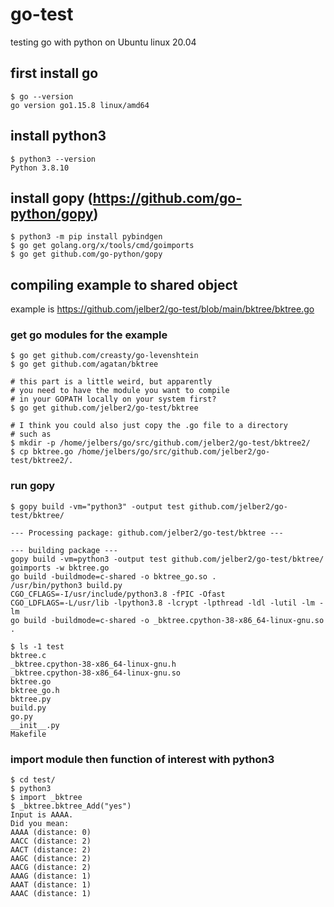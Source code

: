 # go-test

testing go with python on Ubuntu linux 20.04

## first install go

    $ go --version
    go version go1.15.8 linux/amd64

## install python3

    $ python3 --version
    Python 3.8.10

## install gopy (https://github.com/go-python/gopy)

    $ python3 -m pip install pybindgen
    $ go get golang.org/x/tools/cmd/goimports
    $ go get github.com/go-python/gopy
    
## compiling example to shared object

example is https://github.com/jelber2/go-test/blob/main/bktree/bktree.go

### get go modules for the example

    $ go get github.com/creasty/go-levenshtein
    $ go get github.com/agatan/bktree
    
    # this part is a little weird, but apparently
    # you need to have the module you want to compile
    # in your GOPATH locally on your system first?
    $ go get github.com/jelber2/go-test/bktree
    
    # I think you could also just copy the .go file to a directory
    # such as 
    $ mkdir -p /home/jelbers/go/src/github.com/jelber2/go-test/bktree2/ 
    $ cp bktree.go /home/jelbers/go/src/github.com/jelber2/go-test/bktree2/.
    
### run gopy

    $ gopy build -vm="python3" -output test github.com/jelber2/go-test/bktree/

    --- Processing package: github.com/jelber2/go-test/bktree ---

    --- building package ---
    gopy build -vm=python3 -output test github.com/jelber2/go-test/bktree/
    goimports -w bktree.go
    go build -buildmode=c-shared -o bktree_go.so .
    /usr/bin/python3 build.py
    CGO_CFLAGS=-I/usr/include/python3.8 -fPIC -Ofast
    CGO_LDFLAGS=-L/usr/lib -lpython3.8 -lcrypt -lpthread -ldl -lutil -lm -lm
    go build -buildmode=c-shared -o _bktree.cpython-38-x86_64-linux-gnu.so .
    
    $ ls -1 test
    bktree.c
    _bktree.cpython-38-x86_64-linux-gnu.h
    _bktree.cpython-38-x86_64-linux-gnu.so
    bktree.go
    bktree_go.h
    bktree.py
    build.py
    go.py
    __init__.py
    Makefile
    
### import module then function of interest with python3

    $ cd test/
    $ python3
    $ import _bktree
    $ _bktree.bktree_Add("yes")
    Input is AAAA. 
    Did you mean:
    AAAA (distance: 0)
    AACC (distance: 2)
    AACT (distance: 2)
    AAGC (distance: 2)
    AACG (distance: 2)
    AAAG (distance: 1)
    AAAT (distance: 1)
    AAAC (distance: 1)

